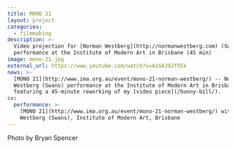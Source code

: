 ```yaml
---
title: MONO 21
layout: project
categories:
  - filmmaking
description: >-
  Video projection for [Norman Westberg](http://normanwestberg.com) (Swans)
  performance at the Institute of Modern Art in Brisbane (45 min)
image: mono-21.jpg
external_url: https://www.youtube.com/watch?v=AzGA39JfX5k
news: >-
  [MONO 21](http://www.ima.org.au/event/mono-21-norman-westberg/) -- Norman
  Westberg (Swans) performance at the Institute of Modern Art in Brisbane
  featuring a 45-minute reworking of my [video piece](/bunny-bill/).
cv:
  performance: >-
    [MONO 21](http://www.ima.org.au/event/mono-21-norman-westberg/) with Norman
    Westberg (Swans), Institute of Modern Art, Brisbane
---
```


Photo by Bryan Spencer
